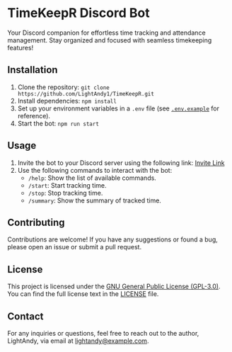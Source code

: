 # TimeKeepR Discord Bot

Your Discord companion for effortless time tracking and attendance management. Stay organized and focused with seamless timekeeping features!

## Installation

1. Clone the repository: `git clone https://github.com/LightAndy1/TimeKeepR.git`
2. Install dependencies: `npm install`
3. Set up your environment variables in a `.env` file (see [`.env.example`](https://github.com/LightAndy1/TimeKeepR/blob/main/.env.example) for reference).
4. Start the bot: `npm run start`

## Usage

1. Invite the bot to your Discord server using the following link: [Invite Link](https://discord.com/api/oauth2/authorize?client_id=1194633859518705714&permissions=68608&scope=bot+applications.commands)
2. Use the following commands to interact with the bot:
   - `/help`: Show the list of available commands.
   - `/start`: Start tracking time.
   - `/stop`: Stop tracking time.
   - `/summary`: Show the summary of tracked time.

## Contributing

Contributions are welcome! If you have any suggestions or found a bug, please open an issue or submit a pull request.

## License

This project is licensed under the [GNU General Public License (GPL-3.0)](LICENSE). You can find the full license text in the [LICENSE](LICENSE) file.

## Contact

For any inquiries or questions, feel free to reach out to the author, LightAndy, via email at [lightandy@example.com](mailto:andreimulte+gitcontact@gmail.com).

